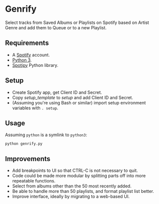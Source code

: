 # Genrify

Select tracks from Saved Albums or Playlists on Spotify based on Artist Genre and add them to Queue or to a new Playlist.

## Requirements

* A [Spotify](https://www.spotify.com/) account.
* [Python 3](https://www.python.org/).
* [Spotipy](https://spotipy.readthedocs.io/) Python library.

## Setup

* Create Spotify app, get Client ID and Secret.
* Copy _setup_template_ to _setup_ and add Client ID and Secret.
* (Assuming you're using Bash or similar) import setup environment variables with `. setup`.

## Usage

Assuming `python` is a symlink to `python3`:

    python genrify.py

## Improvements

* Add breakpoints to UI so that CTRL-C is not necessary to quit.
* Code could be made more modular by splitting parts off into more repeatable functions.
* Select from albums other than the 50 most recently added.
* Be able to handle more than 50 playlists, and format playlist list better.
* Improve interface, ideally by migrating to a web-based UI.
